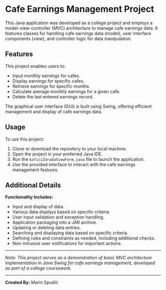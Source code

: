# Cafe Earnings Management Project

This Java application was developed as a college project and employs a model-view-controller (MVC) architecture to manage cafe earnings data. It features classes for handling cafe earnings data (model), user interface components (view), and controller logic for data manipulation.

## Features

This project enables users to:
- Input monthly earnings for cafes.
- Display earnings for specific cafes.
- Retrieve earnings for specific months.
- Calculate average monthly earnings for a given cafe.
- Delete the last entered earnings record.

The graphical user interface (GUI) is built using Swing, offering efficient management and display of cafe earnings data.

## Usage

To use this project:
1. Clone or download the repository to your local machine.
2. Open the project in your preferred Java IDE.
3. Run the `kaficiZaradaViewForm.java` file to launch the application.
4. Use the provided interface to interact with the cafe earnings management features.

## Additional Details

**Functionality Includes:**
- Input and display of data.
- Various data displays based on specific criteria.
- User input validation and exception handling.
- Application packaging into a JAR archive.
- Updating or deleting data entries.
- Searching and displaying data based on specific criteria.
- Defining rules and constraints as needed, including additional checks.
- Non-intrusive user notifications for important actions.

---

*Note: This project serves as a demonstration of basic MVC architecture implementation in Java Swing for cafe earnings management, developed as part of a college coursework.*

---

**Created By:** Marin Spudić
